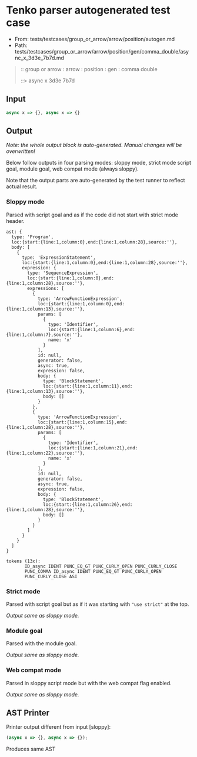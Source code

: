 # Tenko parser autogenerated test case

- From: tests/testcases/group_or_arrow/arrow/position/autogen.md
- Path: tests/testcases/group_or_arrow/arrow/position/gen/comma_double/async_x_3d3e_7b7d.md

> :: group or arrow : arrow : position : gen : comma double
>
> ::> async x 3d3e 7b7d

## Input


`````js
async x => {}, async x => {}
`````

## Output

_Note: the whole output block is auto-generated. Manual changes will be overwritten!_

Below follow outputs in four parsing modes: sloppy mode, strict mode script goal, module goal, web compat mode (always sloppy).

Note that the output parts are auto-generated by the test runner to reflect actual result.

### Sloppy mode

Parsed with script goal and as if the code did not start with strict mode header.

`````
ast: {
  type: 'Program',
  loc:{start:{line:1,column:0},end:{line:1,column:28},source:''},
  body: [
    {
      type: 'ExpressionStatement',
      loc:{start:{line:1,column:0},end:{line:1,column:28},source:''},
      expression: {
        type: 'SequenceExpression',
        loc:{start:{line:1,column:0},end:{line:1,column:28},source:''},
        expressions: [
          {
            type: 'ArrowFunctionExpression',
            loc:{start:{line:1,column:0},end:{line:1,column:13},source:''},
            params: [
              {
                type: 'Identifier',
                loc:{start:{line:1,column:6},end:{line:1,column:7},source:''},
                name: 'x'
              }
            ],
            id: null,
            generator: false,
            async: true,
            expression: false,
            body: {
              type: 'BlockStatement',
              loc:{start:{line:1,column:11},end:{line:1,column:13},source:''},
              body: []
            }
          },
          {
            type: 'ArrowFunctionExpression',
            loc:{start:{line:1,column:15},end:{line:1,column:28},source:''},
            params: [
              {
                type: 'Identifier',
                loc:{start:{line:1,column:21},end:{line:1,column:22},source:''},
                name: 'x'
              }
            ],
            id: null,
            generator: false,
            async: true,
            expression: false,
            body: {
              type: 'BlockStatement',
              loc:{start:{line:1,column:26},end:{line:1,column:28},source:''},
              body: []
            }
          }
        ]
      }
    }
  ]
}

tokens (13x):
       ID_async IDENT PUNC_EQ_GT PUNC_CURLY_OPEN PUNC_CURLY_CLOSE
       PUNC_COMMA ID_async IDENT PUNC_EQ_GT PUNC_CURLY_OPEN
       PUNC_CURLY_CLOSE ASI
`````

### Strict mode

Parsed with script goal but as if it was starting with `"use strict"` at the top.

_Output same as sloppy mode._

### Module goal

Parsed with the module goal.

_Output same as sloppy mode._

### Web compat mode

Parsed in sloppy script mode but with the web compat flag enabled.

_Output same as sloppy mode._

## AST Printer

Printer output different from input [sloppy]:

````js
(async x => {}, async x => {});
````

Produces same AST
